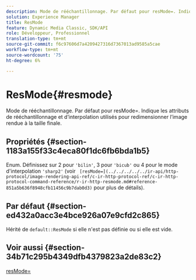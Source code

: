 ```yaml
---
description: Mode de rééchantillonnage. Par défaut pour resMode=. Indique les attributs de rééchantillonnage et d’interpolation utilisés pour redimensionner l’image rendue à la taille finale.
solution: Experience Manager
title: ResMode
feature: Dynamic Media Classic, SDK/API
role: Développeur, Professionnel
translation-type: tm+mt
source-git-commit: f6c97606d7a4209427316d7367013ad9585a5cae
workflow-type: tm+mt
source-wordcount: '75'
ht-degree: 6%

---
```



# ResMode{#resmode}

Mode de rééchantillonnage. Par défaut pour resMode=. Indique les attributs de rééchantillonnage et d’interpolation utilisés pour redimensionner l’image rendue à la taille finale.

## Propriétés {#section-1183a155f33c4eca80f1dc6fb6bda1b5}

Enum. Définissez sur 2 pour `'bilin'`, 3 pour `'bicub'` ou 4 pour le mode d&#39;interpolation `'sharp2'` (voir ` [resMode=](../../../../../ir-api/http-protocol/image-rendering-api-ref/c-ir-http-protocol-ref/c-ir-http-protocol-command-reference/r-ir-http-resmode.md#reference-851a5b636f8948cfb11456c9b7dab0d3)` pour plus de détails).

## Par défaut {#section-ed432a0acc3e4bce926a07e9cfd2c865}

Hérité de `default::ResMode` si elle n&#39;est pas définie ou si elle est vide.

## Voir aussi {#section-34b71c295b4349dfb4379823a2de83c2}

[resMode=](../../../../../ir-api/http-protocol/image-rendering-api-ref/c-ir-http-protocol-ref/c-ir-http-protocol-command-reference/r-ir-http-resmode.md#reference-851a5b636f8948cfb11456c9b7dab0d3)

